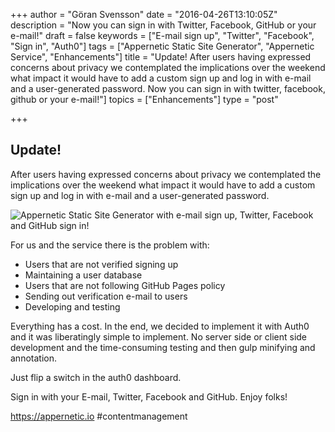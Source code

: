 +++
author = "Göran Svensson"
date = "2016-04-26T13:10:05Z"
description = "Now you can sign in with Twitter, Facebook, GitHub or your e-mail!"
draft = false
keywords = ["E-mail sign up", "Twitter", "Facebook", "Sign in", "Auth0"]
tags = ["Appernetic Static Site Generator", "Appernetic Service", "Enhancements"]
title = "Update! After users having expressed concerns about privacy we contemplated the implications over the weekend what impact it would have to add a custom sign up and log in with e-mail and a user-generated password. Now you can sign in with twitter, facebook, github or your e-mail!"]
topics = ["Enhancements"]
type = "post"

+++
## Update!

After users having expressed concerns about privacy we contemplated the implications over the weekend what impact it would have to add a custom sign up and log in with e-mail and a user-generated password.  

![Appernetic Static Site Generator with e-mail sign up, Twitter, Facebook and GitHub sign in!][1]

For us and the service there is the problem with:

* Users that are not verified signing up
* Maintaining a user database
* Users that are not following GitHub Pages policy
* Sending out verification e-mail to users
* Developing and testing

Everything has a cost. In the end, we decided to implement it with Auth0 and it was liberatingly simple to implement. No server side or client side development and the time-consuming testing and then gulp minifying and annotation. 

Just flip a switch in the auth0 dashboard.


Sign in with your E-mail, Twitter, Facebook and GitHub.  Enjoy folks!

https://appernetic.io #contentmanagement


  [1]: https://res.cloudinary.com/appernetic/v1461667876/bvzstocens1wcwu3vba1
